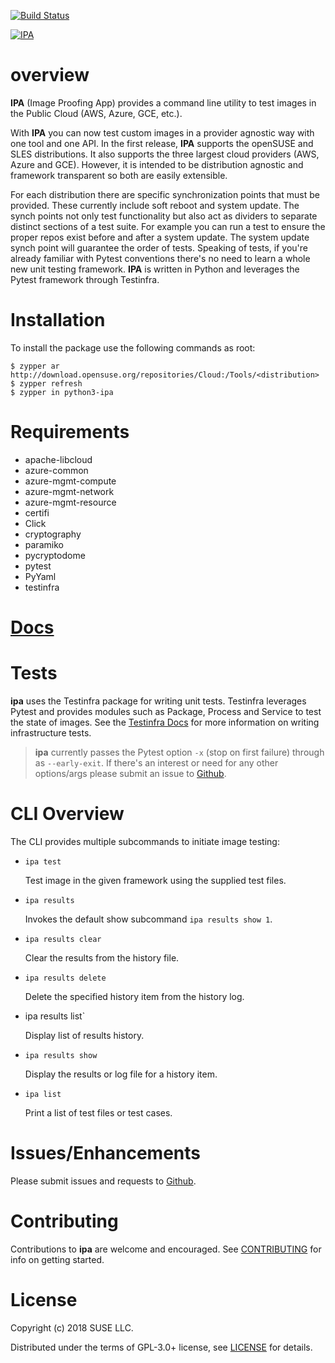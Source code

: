 [![Build Status](https://travis-ci.com/SUSE-Enceladus/ipa.svg?branch=master)](https://travis-ci.com/SUSE-Enceladus/ipa)

[![IPA](https://raw.githubusercontent.com/SUSE-Enceladus/ipa/master/docs/assets/images/ipa-logo.png "IPA Logo")](https://github.com/SUSE-Enceladus/ipa)

overview
========

**IPA** (Image Proofing App) provides a command line utility to test
images in the Public Cloud (AWS, Azure, GCE, etc.).

With **IPA** you can now test custom images in a provider agnostic way
with one tool and one API. In the first release, **IPA** supports the
openSUSE and SLES distributions. It also supports the three largest
cloud providers (AWS, Azure and GCE). However, it is intended to be
distribution agnostic and framework transparent so both are easily
extensible.

For each distribution there are specific synchronization points that
must be provided. These currently include soft reboot and system update.
The synch points not only test functionality but also act as dividers to
separate distinct sections of a test suite. For example you can run a
test to ensure the proper repos exist before and after a system update.
The system update synch point will guarantee the order of tests.
Speaking of tests, if you're already familiar with Pytest conventions
there's no need to learn a whole new unit testing framework. **IPA** is
written in Python and leverages the Pytest framework through Testinfra.

Installation
============

To install the package use the following commands as root:

```shell
$ zypper ar http://download.opensuse.org/repositories/Cloud:/Tools/<distribution>
$ zypper refresh
$ zypper in python3-ipa
```

Requirements
============

-   apache-libcloud
-   azure-common
-   azure-mgmt-compute
-   azure-mgmt-network
-   azure-mgmt-resource
-   certifi
-   Click
-   cryptography
-   paramiko
-   pycryptodome
-   pytest
-   PyYaml
-   testinfra

# [Docs](https://suse-enceladus.github.io/ipa/)

Tests
=====

**ipa** uses the Testinfra package for writing unit tests. Testinfra
leverages Pytest and provides modules such as Package, Process and
Service to test the state of images. See the [Testinfra
Docs](https://testinfra.readthedocs.io/en/latest/) for more information
on writing infrastructure tests.

> **ipa** currently passes the Pytest option `-x` (stop on first
> failure) through as `--early-exit`. If there's an interest or need for
> any other options/args please submit an issue to
> [Github](https://github.com/SUSE-Enceladus/ipa/issues).

CLI Overview
============

The CLI provides multiple subcommands to initiate image testing:

* `ipa test`

   Test image in the given framework using the supplied test files.

* `ipa results`

   Invokes the default show subcommand `ipa results show 1`.

* `ipa results clear`

   Clear the results from the history file.

* `ipa results delete`

   Delete the specified history item from the history log.

* ipa results list`

   Display list of results history.

* `ipa results show`

   Display the results or log file for a history item.

* `ipa list`

   Print a list of test files or test cases.

Issues/Enhancements
===================

Please submit issues and requests to
[Github](https://github.com/SUSE-Enceladus/ipa/issues).

Contributing
============

Contributions to **ipa** are welcome and encouraged. See
[CONTRIBUTING](https://github.com/SUSE-Enceladus/ipa/blob/master/CONTRIBUTING.md)
for info on getting started.

License
=======

Copyright (c) 2018 SUSE LLC.

Distributed under the terms of GPL-3.0+ license, see
[LICENSE](https://github.com/SUSE-Enceladus/ipa/blob/master/LICENSE)
for details.
